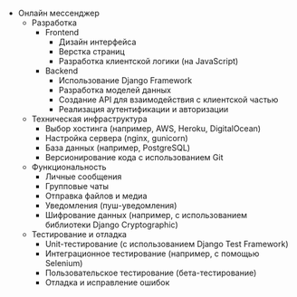 - Онлайн мессенджер
  - Разработка
    - Frontend
      - Дизайн интерфейса
      - Верстка страниц
      - Разработка клиентской логики (на JavaScript)
    - Backend
      - Использование Django Framework
      - Разработка моделей данных
      - Создание API для взаимодействия с клиентской частью
      - Реализация аутентификации и авторизации
  - Техническая инфраструктура
    - Выбор хостинга (например, AWS, Heroku, DigitalOcean)
    - Настройка сервера (nginx, gunicorn)
    - База данных (например, PostgreSQL)
    - Версионирование кода с использованием Git
  - Функциональность
    - Личные сообщения
    - Групповые чаты
    - Отправка файлов и медиа
    - Уведомления (пуш-уведомления)
    - Шифрование данных (например, с использованием библиотеки Django Cryptographic)
  - Тестирование и отладка
    - Unit-тестирование (с использованием Django Test Framework)
    - Интеграционное тестирование (например, с помощью Selenium)
    - Пользовательское тестирование (бета-тестирование)
    - Отладка и исправление ошибок